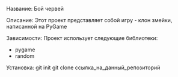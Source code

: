 Название:
Бой червей

Описание:
Этот проект представляет собой игру - клон змейки, написанной на PyGame

Зависимости:
Проект использует следующие библиотеки:
- pygame
- random

Установка:
  git init
  git clone ссылка_на_данный_репозиторий
